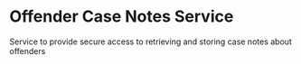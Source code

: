# Offender Case Notes Service

Service to provide secure access to retrieving and storing case notes about offenders

